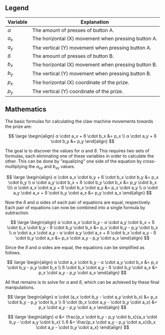 ## Legend
| Variable | Explanation                                         |
|----------|-----------------------------------------------------|
| $α$      | The amount of presses of button A.                  |
| $a_x$    | The horizontal (X) movement when pressing button A. |
| $a_y$    | The vertical (Y) movement when pressing button A.   |
| $ß$      | The amount of presses of button B.                  |
| $b_x$    | The horizontal (X) movement when pressing button B. |
| $b_y$    | The vertical (Y) movement when pressing button B.   |
| $p_x$    | The horizontal (X) coordinate of the prize.         |
| $p_y$    | The vertical (Y) coordinate of the prize.           |

## Mathematics
The basic formulas for calculating the claw machine movements towards the prize are:

$$
\large
\begin{align}
α \cdot a_x + ß \cdot b_x &= p_x \\
α \cdot a_y + ß \cdot b_y &= p_y
\end{align}
$$

The goal is to discover the values for $α$ and $ß$.
This requires two sets of formulas, each eliminating one of these variables in order to calculate the other.
This can be done by "equalizing" one side of the equation by cross-multiplying the $a_{xy}$ and $b_{xy}$ values.

$$
\large
\begin{align}
α \cdot a_x \cdot b_y + ß \cdot b_x \cdot b_y &= p_x \cdot b_y \\
α \cdot a_y \cdot b_x + ß \cdot b_y \cdot b_x &= p_y \cdot b_x \\\\
α \cdot a_x \cdot a_y + ß \cdot b_x \cdot a_y &= p_x \cdot a_y \\
α \cdot a_y \cdot a_x + ß \cdot b_y \cdot a_x &= p_y \cdot a_x
\end{align}
$$

Now the $ß$ and $α$ sides of each pair of equations are equal, respectively.
Each pair of equations can now be combined into a single formula by subtraction. 

$$
\large
\begin{align}
α \cdot a_x \cdot b_y - α \cdot a_y \cdot b_x + ß \cdot b_x \cdot b_y - ß \cdot b_y \cdot b_x &= p_x \cdot b_y - p_y \cdot b_x \\
α \cdot a_x \cdot a_y - α \cdot a_y \cdot a_x + ß \cdot b_x \cdot a_y - ß \cdot b_y \cdot a_x &= p_x \cdot a_y - p_y \cdot a_x
\end{align}
$$

Since the $ß$ and $α$ sides are equal, the equations can be simplified as follows.

$$
\large
\begin{align}
α \cdot a_x \cdot b_y - α \cdot a_y \cdot b_x &= p_x \cdot b_y - p_y \cdot b_x \\
ß \cdot b_x \cdot a_y - ß \cdot b_y \cdot a_x &= p_x \cdot a_y - p_y \cdot a_x
\end{align}
$$

All that remains is to solve for $α$ and $ß$, which can be achieved by these final manipulations.

$$
\large
\begin{align}
α \cdot (a_x \cdot b_y - \cdot a_y \cdot b_x) &= p_x \cdot b_y - p_y \cdot b_x \\
ß \cdot (b_x \cdot a_y - \cdot b_y \cdot a_x) &= p_x \cdot a_y - p_y \cdot a_x
\end{align}
$$

$$
\large
\begin{align}
α &= \frac{p_x \cdot b_y - p_y \cdot b_x}{a_x \cdot b_y - \cdot a_y \cdot b_x} \\
ß &= \frac{p_x \cdot a_y - p_y \cdot a_x}{b_x \cdot a_y - \cdot b_y \cdot a_x}
\end{align}
$$